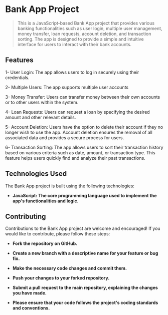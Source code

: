 # Bank App Project
> This is a JavaScript-based Bank App project that provides various banking functionalities such as user login, multiple user management, money transfer, loan requests, account deletion, and transaction sorting. The app is designed to provide a simple and intuitive interface for users to interact with their bank accounts.

## Features
1- User Login: The app allows users to log in securely using their credentials.

2- Multiple Users: The app supports multiple user accounts

3- Money Transfer: Users can transfer money between their own accounts or to other users within the system.

4- Loan Requests: Users can request a loan by specifying the desired amount and other relevant details.

5- Account Deletion: Users have the option to delete their account if they no longer wish to use the app. Account deletion ensures the removal of all associated data and provides a secure process for users.

6- Transaction Sorting: The app allows users to sort their transaction history based on various criteria such as date, amount, or transaction type. This feature helps users quickly find and analyze their past transactions.

## Technologies Used
 The Bank App project is built using the following technologies:

- **JavaScript: The core programming language used to implement the app's functionalities and logic.**

## Contributing
 Contributions to the Bank App project are welcome and encouraged! If you would like to contribute, please follow these steps:

- **Fork the repository on GitHub.**

- **Create a new branch with a descriptive name for your feature or bug fix.**

- **Make the necessary code changes and commit them.**

- **Push your changes to your forked repository.**

- **Submit a pull request to the main repository, explaining the changes you have made.**

- **Please ensure that your code follows the project's coding standards and conventions.**
